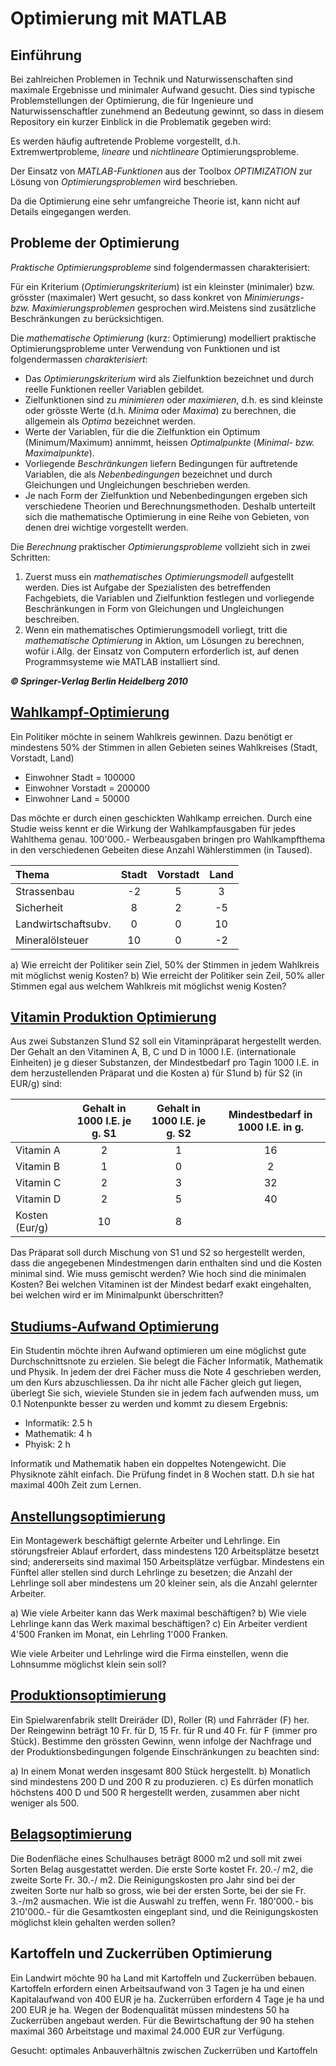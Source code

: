 # Optimierung mit MATLAB

## Einführung

Bei zahlreichen Problemen in Technik und Naturwissenschaften sind maximale Ergebnisse
und minimaler Aufwand gesucht. Dies sind typische Problemstellungen der Optimierung,
die für Ingenieure und Naturwissenschaftler zunehmend an Bedeutung gewinnt, so dass in
diesem Repository ein kurzer Einblick in die Problematik gegeben wird:

Es werden häufig auftretende Probleme vorgestellt, d.h. Extremwertprobleme, *lineare* und
*nichtlineare* Optimierungsprobleme.

Der Einsatz von *MATLAB-Funktionen* aus der Toolbox *OPTIMIZATION* zur Lösung von
*Optimierungsproblemen* wird beschrieben.

Da die Optimierung eine sehr umfangreiche Theorie ist, kann nicht auf Details eingegangen
werden.

## Probleme der Optimierung

*Praktische Optimierungsprobleme* sind folgendermassen charakterisiert:

Für ein Kriterium (*Optimierungskriterium*) ist ein kleinster (minimaler) bzw. grösster (maximaler) Wert gesucht, so dass konkret von *Minimierungs- bzw. Maximierungsproblemen* gesprochen wird.Meistens sind zusätzliche Beschränkungen zu berücksichtigen.

Die *mathematische Optimierung* (kurz: Optimierung) modelliert praktische Optimierungsprobleme unter Verwendung von Funktionen und ist folgendermassen *charakterisiert*:

* Das *Optimierungskriterium* wird als Zielfunktion bezeichnet und durch reelle Funktionen reeller Variablen gebildet.
* Zielfunktionen sind zu *minimieren* oder *maximieren*, d.h. es sind kleinste oder grösste Werte (d.h. *Minima* oder *Maxima*) zu berechnen, die allgemein als *Optima* bezeichnet werden.
* Werte der Variablen, für die die Zielfunktion ein Optimum (Minimum/Maximum) annimmt, heissen *Optimalpunkte* (*Minimal- bzw. Maximalpunkte*).
* Vorliegende *Beschränkungen* liefern Bedingungen für auftretende Variablen, die als *Nebenbedingungen* bezeichnet und durch Gleichungen und Ungleichungen beschrieben
werden.
* Je nach Form der Zielfunktion und Nebenbedingungen ergeben sich verschiedene Theorien und Berechnungsmethoden. Deshalb unterteilt sich die mathematische Optimierung
in eine Reihe von Gebieten, von denen drei wichtige vorgestellt werden.

Die *Berechnung* praktischer *Optimierungsprobleme* vollzieht sich in zwei Schritten:

1) Zuerst muss ein *mathematisches Optimierungsmodell* aufgestellt werden. Dies ist Aufgabe der Spezialisten des betreffenden Fachgebiets, die Variablen und Zielfunktion festlegen und vorliegende Beschränkungen in Form von Gleichungen und Ungleichungen
beschreiben.
2) Wenn ein mathematisches Optimierungsmodell vorliegt, tritt die *mathematische Optimierung* in Aktion, um Lösungen zu berechnen, wofür i.Allg. der Einsatz von Computern erforderlich ist, auf denen Programmsysteme wie MATLAB installiert sind.

***© Springer-Verlag Berlin Heidelberg 2010***

## [Wahlkampf-Optimierung](https://github.com/YodaCh96/MATLAB/blob/master/linear_optimization/WahlkampfOptimierung.m)

Ein Politiker möchte in seinem Wahlkreis gewinnen. Dazu benötigt er mindestens 50% der Stimmen in allen Gebieten seines Wahlkreises (Stadt, Vorstadt, Land)

* Einwohner Stadt = 100000
* Einwohner Vorstadt = 200000
* Einwohner Land = 50000

Das möchte er durch einen geschickten Wahlkamp erreichen. Durch eine Studie weiss kennt er die Wirkung der Wahlkampfausgaben für jedes Wahlthema genau. 100'000.- Werbeausgaben bringen pro Wahlkampfthema in den verschiedenen Gebeiten diese Anzahl Wählerstimmen (in Taused).

|Thema|Stadt|Vorstadt|Land|
|:-|:-:|:-:|:-:|
|Strassenbau|-2|5|3|
|Sicherheit|8|2|-5|
|Landwirtschaftsubv.|0|0|10|
|Mineralölsteuer|10|0|-2|

a) Wie erreicht der Politiker sein Ziel, 50% der Stimmen in jedem Wahlkreis mit möglichst wenig Kosten?
b) Wie erreicht der Politiker sein Zeil, 50% aller Stimmen egal aus welchem Wahlkreis mit möglichst wenig Kosten?

## [Vitamin Produktion Optimierung](https://github.com/YodaCh96/MATLAB/blob/master/linear_optimization/VitaminProduktionOptimierung.m)

Aus zwei Substanzen S1und S2 soll ein Vitaminpräparat hergestellt werden. Der Gehalt an den Vitaminen A, B, C und D in 1000 I.E. (internationale Einheiten) je g dieser Substanzen, der Mindestbedarf pro Tagin 1000 I.E. in dem herzustellenden Präparat und die Kosten a) für S1und b) für S2 (in EUR/g) sind:

||Gehalt in 1000 I.E. je g. S1|Gehalt in 1000 I.E. je g. S2|Mindestbedarf in 1000 I.E. in g.|
|:-|:-:|:-:|:-:|
Vitamin A|2|1|16|
Vitamin B|1|0|2|
Vitamin C|2|3|32|
Vitamin D|2|5|40|
|Kosten (Eur/g)|10|8|

Das Präparat soll durch Mischung von S1 und S2 so hergestellt werden, dass die angegebenen Mindestmengen darin enthalten sind und die Kosten minimal sind.
Wie muss gemischt werden? Wie hoch sind die minimalen Kosten?
Bei welchen Vitaminen ist der Mindest bedarf exakt eingehalten, bei welchen wird er im Minimalpunkt ̈uberschritten?

## [Studiums-Aufwand Optimierung](https://github.com/YodaCh96/MATLAB/blob/master/linear_optimization/StudiumsAufwandOptimierung.m)

Ein Studentin möchte ihren Aufwand optimieren um eine möglichst gute Durchschnittsnote zu erzielen.
Sie belegt die Fächer Informatik, Mathematik und Physik. In jedem der drei Fächer muss die Note 4 geschrieben werden, um den Kurs abzuschliessen.
Da ihr nicht alle Fächer gleich gut liegen, überlegt Sie sich, wieviele Stunden sie in jedem fach aufwenden muss, um 0.1 Notenpunkte besser zu werden und kommt zu diesem Ergebnis:

* Informatik: 2.5 h
* Mathematik: 4 h
* Phyisk: 2 h

Informatik und Mathematik haben ein doppeltes Notengewicht. Die Physiknote zählt einfach.
Die Prüfung findet in 8 Wochen statt. D.h sie hat maximal 400h Zeit zum Lernen.

## [Anstellungsoptimierung](https://github.com/YodaCh96/MATLAB/blob/master/linear_optimization/AnstellungsOptimierung.m)

Ein Montagewerk beschäftigt gelernte Arbeiter und Lehrlinge. Ein störungsfreier Ablauf erfordert, dass mindestens 120 Arbeitsplätze besetzt sind; andererseits sind maximal 150 Arbeitsplätze verfügbar. Mindestens ein Fünftel aller stellen sind durch Lehrlinge zu besetzen; die Anzahl der Lehrlinge soll aber mindestens um 20 kleiner sein, als die Anzahl gelernter Arbeiter.

a) Wie viele Arbeiter kann das Werk maximal beschäftigen?
b) Wie viele Lehrlinge kann das Werk maximal beschäftigen?
c) Ein Arbeiter verdient 4'500 Franken im Monat, ein Lehrling 1'000 Franken.

Wie viele Arbeiter und Lehrlinge wird die Firma einstellen, wenn die Lohnsumme möglichst klein sein soll?

## [Produktionsoptimierung](https://github.com/YodaCh96/MATLAB/blob/master/linear_optimization/ProduktionsOptimierung.m)
	
Ein Spielwarenfabrik stellt Dreiräder (D), Roller (R) und Fahrräder (F) her. Der Reingewinn beträgt 10 Fr. für D, 15 Fr. für R und 40 Fr. für F (immer pro Stück). Bestimme den grössten Gewinn, wenn infolge der Nachfrage und der Produktionsbedingungen folgende Einschränkungen zu beachten sind:

a) In einem Monat werden insgesamt 800 Stück hergestellt.
b) Monatlich sind mindestens 200 D und 200 R zu produzieren.
c) Es dürfen monatlich höchstens 400 D und 500 R hergestellt werden, zusammen aber nicht weniger als 500.

## [Belagsoptimierung](https://github.com/YodaCh96/MATLAB/blob/master/linear_optimization/BelagsOptimierung.m)

Die Bodenfläche eines Schulhauses beträgt 8000 m2 und soll mit zwei Sorten Belag ausgestattet werden. Die erste Sorte kostet Fr. 20.-/ m2, die zweite Sorte Fr. 30.-/ m2.  Die Reinigungskosten pro Jahr sind bei der zweiten Sorte nur halb so gross, wie bei der ersten Sorte,  bei der sie Fr. 3.-/m2 ausmachen.
Wie ist die Auswahl zu treffen, wenn Fr. 180'000.- bis 210'000.- für die Gesamtkosten eingeplant sind,  und die Reinigungskosten möglichst klein gehalten werden sollen?

## Kartoffeln und Zuckerrüben Optimierung

Ein Landwirt möchte 90 ha Land mit Kartoffeln und Zuckerrüben bebauen. Kartoffeln erfordern einen Arbeitsaufwand von 3 Tagen je ha und einen Kapitalaufwand von 400 EUR je ha. Zuckerrüben erfordern 4 Tage je ha und 200 EUR je ha. Wegen der Bodenqualität müssen mindestens 50 ha Zuckerrüben angebaut werden. Für die Bewirtschaftung der 90 ha stehen maximal 360 Arbeitstage und maximal 24.000  EUR zur Verfügung.

Gesucht: optimales Anbauverhältnis zwischen Zuckerrüben und Kartoffeln
